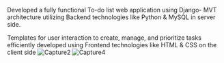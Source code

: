 Developed a fully functional To-do list web application using Django- MVT architecture utilizing Backend technologies like Python &
MySQL in server side.

Templates for user interaction to create, manage, and prioritize tasks
efficiently developed using Frontend technologies like HTML & CSS
on the client side
![Capture2](https://github.com/akshithsunil/Todo-List-Web-App/assets/166625604/441af3af-103a-416c-9214-d6820463d2ef)
![Capture4](https://github.com/akshithsunil/Todo-List-Web-App/assets/166625604/36fda651-20b7-41ea-86ed-7b71940f9351)

